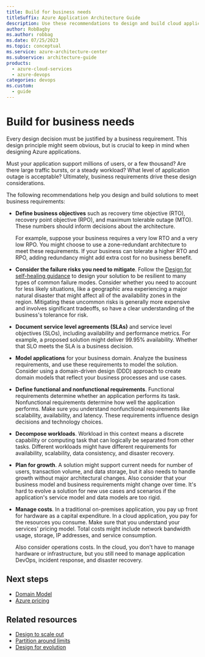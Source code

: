 ```yaml
---
title: Build for business needs
titleSuffix: Azure Application Architecture Guide
description: Use these recommendations to design and build cloud applications that meet functional and nonfunctional business requirements for performance, availability, scalability, growth, and cost management.
author: RobBagby
ms.author: robbag
ms.date: 07/25/2023
ms.topic: conceptual
ms.service: azure-architecture-center
ms.subservice: architecture-guide
products:
  - azure-cloud-services
  - azure-devops
categories: devops
ms.custom:
  - guide
---
```


# Build for business needs

Every design decision must be justified by a business requirement. This design principle might seem obvious, but is crucial to keep in mind when designing Azure applications.

Must your application support millions of users, or a few thousand? Are there large traffic bursts, or a steady workload? What level of application outage is acceptable? Ultimately, business requirements drive these design considerations.

The following recommendations help you design and build solutions to meet business requirements:

- **Define business objectives** such as recovery time objective (RTO), recovery point objective (RPO), and maximum tolerable outage (MTO). These numbers should inform decisions about the architecture.

  For example, suppose your business requires a very low RTO and a very low RPO. You might choose to use a zone-redundant architecture to meet these requirements. If your business can tolerate a higher RTO and RPO, adding redundancy might add extra cost for no business benefit.

- **Consider the failure risks you need to mitigate**. Follow the [Design for self-healing guidance](self-healing.md) to design your solution to be resilient to many types of common failure modes. Consider whether you need to account for less likely situations, like a geographic area experiencing a major natural disaster that might affect all of the availability zones in the region. Mitigating these uncommon risks is generally more expensive and involves significant tradeoffs, so have a clear understanding of the business's tolerance for risk.

- **Document service level agreements (SLAs)** and service level objectives (SLOs), including availability and performance metrics. For example, a proposed solution might deliver 99.95% availability. Whether that SLO meets the SLA is a business decision.

- **Model applications** for your business domain. Analyze the business requirements, and use these requirements to model the solution. Consider using a domain-driven design (DDD) approach to create domain models that reflect your business processes and use cases.

- **Define functional and nonfunctional requirements**. Functional requirements determine whether an application performs its task. Nonfunctional requirements determine how well the application performs. Make sure you understand nonfunctional requirements like scalability, availability, and latency. These requirements influence design decisions and technology choices.

- **Decompose workloads**. Workload in this context means a discrete capability or computing task that can logically be separated from other tasks. Different workloads might have different requirements for availability, scalability, data consistency, and disaster recovery.

- **Plan for growth**. A solution might support current needs for number of users, transaction volume, and data storage, but it also needs to handle growth without major architectural changes. Also consider that your business model and business requirements might change over time. It's hard to evolve a solution for new use cases and scenarios if the application's service model and data models are too rigid. 

- **Manage costs**. In a traditional on-premises application, you pay up front for hardware as a capital expenditure. In a cloud application, you pay for the resources you consume. Make sure that you understand your services' pricing model. Total costs might include network bandwidth usage, storage, IP addresses, and service consumption.

  Also consider operations costs. In the cloud, you don't have to manage hardware or infrastructure, but you still need to manage application DevOps, incident response, and disaster recovery.

## Next steps

- [Domain Model](https://martinfowler.com/eaaCatalog/domainModel.html)
- [Azure pricing](https://azure.microsoft.com/pricing)

## Related resources

- [Design to scale out](scale-out.md)
- [Partition around limits](partition.md)
- [Design for evolution](design-for-evolution.md)
